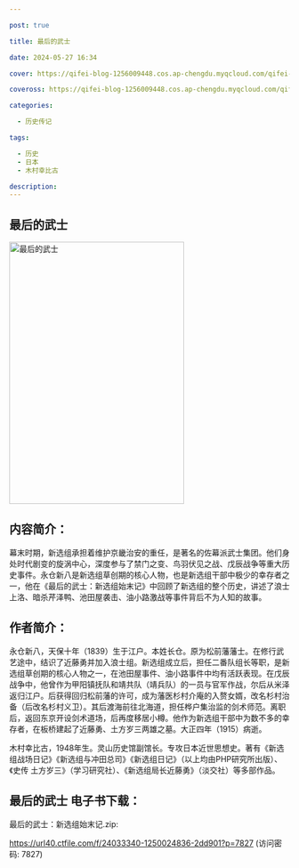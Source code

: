 ```yaml
---

post: true

title: 最后的武士

date: 2024-05-27 16:34

cover: https://qifei-blog-1256009448.cos.ap-chengdu.myqcloud.com/qifei-blog/66260c800ea9cb14034b6f06.jpg

coveross: https://qifei-blog-1256009448.cos.ap-chengdu.myqcloud.com/qifei-blog/66260c800ea9cb14034b6f06.jpg

categories:

  - 历史传记

tags:

  - 历史
  - 日本
  - 木村幸比古

description:
---
```


## 最后的武士
<img alt="最后的武士 " class="aligncenter loaded" data-was-processed="true" decoding="async" fetchpriority="high" height="471" src="https://qifei-blog-1256009448.cos.ap-chengdu.myqcloud.com/qifei-blog/66260c800ea9cb14034b6f06.jpg " style="cursor: zoom-in;" width="314"/>

## 内容简介：

幕末时期，新选组承担着维护京畿治安的重任，是著名的佐幕派武士集团。他们身处时代剧变的旋涡中心，深度参与了禁门之变、鸟羽伏见之战、戊辰战争等重大历史事件。永仓新八是新选组草创期的核心人物，也是新选组干部中极少的幸存者之一，他在《最后的武士：新选组始末记》中回顾了新选组的整个历史，讲述了浪士上洛、暗杀芹泽鸭、池田屋袭击、油小路激战等事件背后不为人知的故事。

## 作者简介：

永仓新八，天保十年（1839）生于江户。本姓长仓。原为松前藩藩士。在修行武艺途中，结识了近藤勇并加入浪士组。新选组成立后，担任二番队组长等职，是新选组草创期的核心人物之一，在池田屋事件、油小路事件中均有活跃表现。在戊辰战争中，他曾作为甲阳镇抚队和靖共队（靖兵队）的一员与官军作战，尔后从米泽返归江户。后获得回归松前藩的许可，成为藩医杉村介庵的入赘女婿，改名杉村治备（后改名杉村义卫）。其后渡海前往北海道，担任桦户集治监的剑术师范。离职后，返回东京开设剑术道场，后再度移居小樽。他作为新选组干部中为数不多的幸存者，在板桥建起了近藤勇、土方岁三两雄之墓。大正四年（1915）病逝。

木村幸比古，1948年生。灵山历史馆副馆长。专攻日本近世思想史。著有《新选组战场日记》《新选组与冲田总司》《新选组日记》（以上均由PHP研究所出版）、《史传 土方岁三》（学习研究社）、《新选组局长近藤勇》（淡交社）等多部作品。

## 最后的武士 电子书下载：
最后的武士：新选组始末记.zip: 

https://url40.ctfile.com/f/24033340-1250024836-2dd901?p=7827 (访问密码: 7827)
